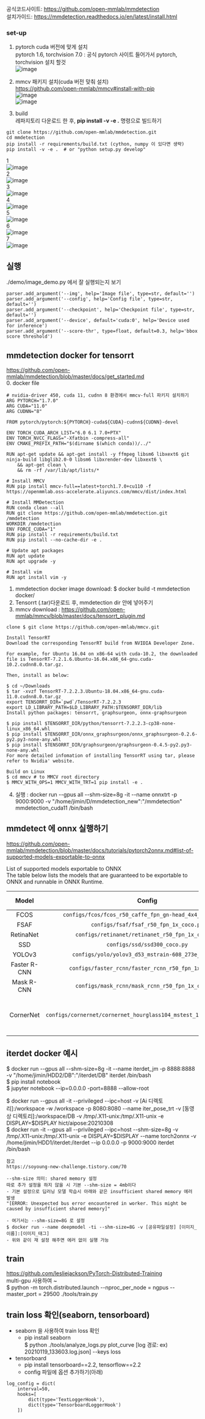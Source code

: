 공식코드사이트: https://github.com/open-mmlab/mmdetection  
설치가이드: https://mmdetection.readthedocs.io/en/latest/install.html  

### set-up
1. pytorch cuda 버전에 맞게 설치  
pytorch 1.6, torchvision 7.0 : 공식 pytorch 사이트 들어가서 pytorch, torchvision 설치 할것  
![image](https://user-images.githubusercontent.com/56099627/96215112-0a87c080-0fb8-11eb-96d5-41cae6caad67.png)  

2. mmcv 패키지 설치(cuda 버전 맞춰 설치)  
https://github.com/open-mmlab/mmcv#install-with-pip  
![image](https://user-images.githubusercontent.com/56099627/96215220-5a668780-0fb8-11eb-940b-2696a5b71dce.png)  
![image](https://user-images.githubusercontent.com/56099627/104157957-a007e480-542f-11eb-873d-c937797af50a.png)  


3. build  
레파지토리 다운로드 한 후, **pip install -v -e .** 명령으로 빌드하기  
```
git clone https://github.com/open-mmlab/mmdetection.git
cd mmdetection
pip install -r requirements/build.txt (cython, numpy 이 있다면 생략)
pip install -v -e .  # or "python setup.py develop"
```
1  
![image](https://user-images.githubusercontent.com/56099627/97129753-07908b00-1783-11eb-9eb2-eaecf05f6855.png)  
2  
![image](https://user-images.githubusercontent.com/56099627/97129821-3149b200-1783-11eb-9f21-393cc065daaa.png)  
3  
![image](https://user-images.githubusercontent.com/56099627/97129879-4de5ea00-1783-11eb-97f3-c2cc823ebfe6.png)  
4  
![image](https://user-images.githubusercontent.com/56099627/97129933-6eae3f80-1783-11eb-846d-f8a1d88b6b6f.png)  
5  
![image](https://user-images.githubusercontent.com/56099627/97129981-8c7ba480-1783-11eb-86c7-2cfee1ab551d.png)  
6  
![image](https://user-images.githubusercontent.com/56099627/97130065-b7fe8f00-1783-11eb-965f-46280d2f4517.png)  
7  
![image](https://user-images.githubusercontent.com/56099627/97130121-d5335d80-1783-11eb-9663-ec7380cdad59.png)  

## 실행
./demo/image_demo.py 에서 잘 실행되는지 보기  
```
parser.add_argument('--img', help='Image file', type=str, default='')
parser.add_argument('--config', help='Config file', type=str, default='')
parser.add_argument('--checkpoint', help='Checkpoint file', type=str, default='')
parser.add_argument('--device', default='cuda:0', help='Device used for inference')
parser.add_argument('--score-thr', type=float, default=0.3, help='bbox score threshold')
```
## mmdetection docker for tensorrt
https://github.com/open-mmlab/mmdetection/blob/master/docs/get_started.md  
0. docker file
```
# nvidia-driver 450, cuda 11, cudnn 8 환경에서 mmcv-full 파키지 설치하기  
ARG PYTORCH="1.7.0"
ARG CUDA="11.0"
ARG CUDNN="8"

FROM pytorch/pytorch:${PYTORCH}-cuda${CUDA}-cudnn${CUDNN}-devel

ENV TORCH_CUDA_ARCH_LIST="6.0 6.1 7.0+PTX"
ENV TORCH_NVCC_FLAGS="-Xfatbin -compress-all"
ENV CMAKE_PREFIX_PATH="$(dirname $(which conda))/../"

RUN apt-get update && apt-get install -y ffmpeg libsm6 libxext6 git ninja-build libglib2.0-0 libsm6 libxrender-dev libxext6 \
    && apt-get clean \
    && rm -rf /var/lib/apt/lists/*

# Install MMCV
RUN pip install mmcv-full==latest+torch1.7.0+cu110 -f https://openmmlab.oss-accelerate.aliyuncs.com/mmcv/dist/index.html

# Install MMDetection
RUN conda clean --all
RUN git clone https://github.com/open-mmlab/mmdetection.git /mmdetection
WORKDIR /mmdetection
ENV FORCE_CUDA="1"
RUN pip install -r requirements/build.txt
RUN pip install --no-cache-dir -e .

# Update apt packages
RUN apt update
RUN apt upgrade -y

# Install vim
RUN apt install vim -y
```
1. mmdetection docker image download: $ docker build -t mmdetection docker/  
2. Tensorrt (.tar)다운로드 후, mmdetection dir 안에 넣어주기
3. mmcv download : https://github.com/open-mmlab/mmcv/blob/master/docs/tensorrt_plugin.md  
```
clone $ git clone https://github.com/open-mmlab/mmcv.git

Install TensorRT
Download the corresponding TensorRT build from NVIDIA Developer Zone.

For example, for Ubuntu 16.04 on x86-64 with cuda-10.2, the downloaded file is TensorRT-7.2.1.6.Ubuntu-16.04.x86_64-gnu.cuda-10.2.cudnn8.0.tar.gz.

Then, install as below:

$ cd ~/Downloads
$ tar -xvzf TensorRT-7.2.2.3.Ubuntu-18.04.x86_64-gnu.cuda-11.0.cudnn8.0.tar.gz
export TENSORRT_DIR=`pwd`/TensorRT-7.2.2.3
export LD_LIBRARY_PATH=$LD_LIBRARY_PATH:$TENSORRT_DIR/lib
Install python packages: tensorrt, graphsurgeon, onnx-graphsurgeon

$ pip install $TENSORRT_DIR/python/tensorrt-7.2.2.3-cp38-none-linux_x86_64.whl
$ pip install $TENSORRT_DIR/onnx_graphsurgeon/onnx_graphsurgeon-0.2.6-py2.py3-none-any.whl
$ pip install $TENSORRT_DIR/graphsurgeon/graphsurgeon-0.4.5-py2.py3-none-any.whl
For more detailed infomation of installing TensorRT using tar, please refer to Nvidia' website.

Build on Linux
$ cd mmcv # to MMCV root directory
$ MMCV_WITH_OPS=1 MMCV_WITH_TRT=1 pip install -e .
```
4. 실행 : docker run --gpus all --shm-size=8g -it --name onnxtrt -p 9000:9000 -v "/home/jimin/D/mmdetection_new":"/mmdetection" mmdetection_cuda11 /bin/bash 

## mmdetect 에 onnx 실행하기
https://github.com/open-mmlab/mmdetection/blob/master/docs/tutorials/pytorch2onnx.md#list-of-supported-models-exportable-to-onnx 

List of supported models exportable to ONNX  
The table below lists the models that are guaranteed to be exportable to ONNX and runnable in ONNX Runtime.  

|    Model     |                               Config                                | Dynamic Shape | Batch Inference |                                     Note                                      |
| :----------: | :-----------------------------------------------------------------: | :-----------: | :-------------: | :---------------------------------------------------------------------------: |
|     FCOS     |      `configs/fcos/fcos_r50_caffe_fpn_gn-head_4x4_1x_coco.py`       |       Y       |        Y        |                                                                               |
|     FSAF     |               `configs/fsaf/fsaf_r50_fpn_1x_coco.py`                |       Y       |        Y        |                                                                               |
|  RetinaNet   |          `configs/retinanet/retinanet_r50_fpn_1x_coco.py`           |       Y       |        Y        |                                                                               |
|     SSD      |                    `configs/ssd/ssd300_coco.py`                     |       Y       |        Y        |                                                                               |
|    YOLOv3    |         `configs/yolo/yolov3_d53_mstrain-608_273e_coco.py`          |       Y       |        Y        |                                                                               |
| Faster R-CNN |        `configs/faster_rcnn/faster_rcnn_r50_fpn_1x_coco.py`         |       Y       |        Y        |                                                                               |
|  Mask R-CNN  |          `configs/mask_rcnn/mask_rcnn_r50_fpn_1x_coco.py`           |       Y       |        Y        |                                                                               |
|  CornerNet   | `configs/cornernet/cornernet_hourglass104_mstest_10x5_210e_coco.py` |       Y       |        N        | no flip, no batch inference, tested with torch==1.7.0 and onnxruntime==1.5.1. |
 

## iterdet docker 예시
$ docker run --gpus all --shm-size=8g -it --name iterdet_jm -p 8888:8888 -v "/home/jimin/HDD2/DB":"/iterdet/DB" iterdet /bin/bash  
$ pip install notebook  
$ jupyter notebook --ip=0.0.0.0 -port=8888 --allow-root  

$ docker run --gpus all -it --privileged --ipc=host -v [Ai 디렉토리]:/workspace -w /workspace -p 8080:8080 --name iter_pose_trt -v [동영상 디렉토리]:/workspace/DB -v /tmp/.X11-unix:/tmp/.X11-unix -e DISPLAY=$DISPLAY hict/aipose:20210308  
$ docker run -it --gpus all --privileged --ipc=host --shm-size=8g -v /tmp/.X11-unix:/tmp/.X11-unix -e DISPLAY=$DISPLAY --name torch2onnx -v /home/jimin/HDD1/iterdet:/iterdet --ip 0.0.0.0 -p 9000:9000 iterdet /bin/bash
```
참고
https://soyoung-new-challenge.tistory.com/70

--shm-size 의미: shared memory 설정
따로 추가 설정을 하지 않을 시 기본 --shm-size = 4mb이다
- 기본 설정으로 딥러닝 모델 학습시 아래와 같은 insufficient shared memory 에러 발생
"[ERROR: Unexpected bus error encountered in worker. This might be caused by insufficient shared memory]"

- 여기서는 --shm-size=8G 로 설정
$ docker run --name deepmodel -ti --shm-size=8G -v [공유파일설정] [이미지_이름]:[이미지_태그]
- 위와 같이 재 설정 해주면 에러 없이 실행 가능
```
## train 
https://github.com/lesliejackson/PyTorch-Distributed-Training  
multi-gpu 사용하여 ~  
$ python -m torch.distributed.launch --nproc_per_node = ngpus --master_port = 29500 ./tools/train.py  

## train loss 확인(seaborn, tensorboard)
- seaborn 을 사용하여 train loss 확인  
  - pip install seaborn  
$ python ./tools/analyze_logs.py plot_curve [log 경로: ex) 20210119_133603.log.json] --keys loss  
- tensorboard  
  - pip install tensorboard==2.2, tensorflow==2.2  
  - config 파일에 옵션 추가하기(아래)  
```
log_config = dict(
    interval=50,
    hooks=[
        dict(type='TextLoggerHook'),
        dict(type='TensorboardLoggerHook')
    ])
```
